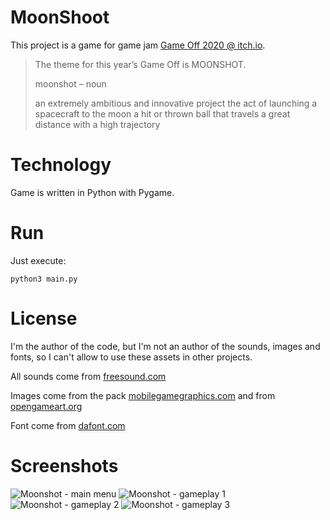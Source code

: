 # MoonShoot

This project is a game for game jam [Game Off 2020 @ itch.io](https://itch.io/jam/game-off-2020).


> The theme for this year’s Game Off is MOONSHOT.
>
> moonshot – noun
>
> an extremely ambitious and innovative project
> the act of launching a spacecraft to the moon
> a hit or thrown ball that travels a great distance with a high trajectory

# Technology

Game is written in Python with Pygame.

# Run

Just execute:

```
python3 main.py
```

# License

I'm the author of the code, but I'm not an author of the sounds, images and fonts, so I can't allow to use these assets in other projects.

All sounds come from [freesound.com](https://freesound.org/)

Images come from the pack [mobilegamegraphics.com](https://mobilegamegraphics.com/product/vector-space-game-character-sprites/) and from [opengameart.org](https://opengameart.org/)

Font come from [dafont.com](https://www.dafont.com/)

# Screenshots
![Moonshot - main menu](https://github.com/jakubthedeveloper/Moonshot/blob/main/screenshots/0.png)
![Moonshot - gameplay 1](https://github.com/jakubthedeveloper/Moonshot/blob/main/screenshots/1.png)
![Moonshot - gameplay 2](https://github.com/jakubthedeveloper/Moonshot/blob/main/screenshots/2.png)
![Moonshot - gameplay 3](https://github.com/jakubthedeveloper/Moonshot/blob/main/screenshots/3.png)
